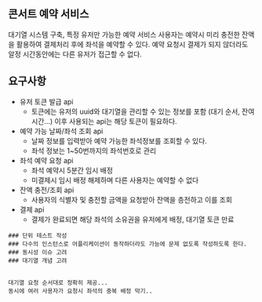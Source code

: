 ## 콘서트 예약 서비스

대기열 시스템 구축, 특정 유저만 가능한 예약 서비스
사용자는 예약시 미리 충전한 잔액을 활용하여 결제처리 후에 좌석을 예약할 수 있다.
예약 요청시 결제가 되지 않더라도 알정 시간동안에는 다른 유저가 접근할 수 없다.

## 요구사항
- 유저 토큰 발급 api
  - 토큰에는 유저의 uuid와 대기열을 관리할 수 있는 정보를 포함 (대기 순서, 잔여 시간...)
    이후 사용되는 api는 해당 토큰이 필요하다.
- 예약 가능 날짜/좌석 조회 api
  - 날짜 정보를 입력받아 예약 가능한 좌석정보를 조회할 수 있다.
  - 좌석 정보는 1~50번까지의 좌석번호로 관리
- 좌석 예약 요청 api
  - 좌석 예약시 5분간 임시 배정
  - 미결제시 임시 배정 해제하며 다른 사용자는 예약할 수 없다
- 잔액 충전/조회 api
  - 사용자의 식별자 및 충전할 금액을 요청받아 잔액을 층전하고 이를 조회
- 결제 api
  - 결제가 완료되면 해당 좌석의 소유권을 유저에게 배정, 대기열 토큰 만료

  
````
### 단위 테스트 작성
### 다수의 인스턴스로 어플리케이션이 동작하더라도 가능에 문제 없도록 작성하도록 한다.
### 동시성 이슈 고려
### 대기열 개념 고려


대기열 요청 순서대로 정확히 제공...
동시에 여러 사용자가 요청시 좌석의 중복 배정 막기..
